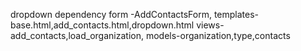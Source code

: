 dropdown dependency    form -AddContactsForm,      templates- base.html,add_contacts.html,dropdown.html   views-add_contacts,load_organization,     models-organization,type,contacts
